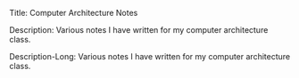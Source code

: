 Title:
  Computer Architecture Notes

Description: 
  Various notes I have written for my computer architecture class.

Description-Long:
  Various notes I have written for my computer architecture class.